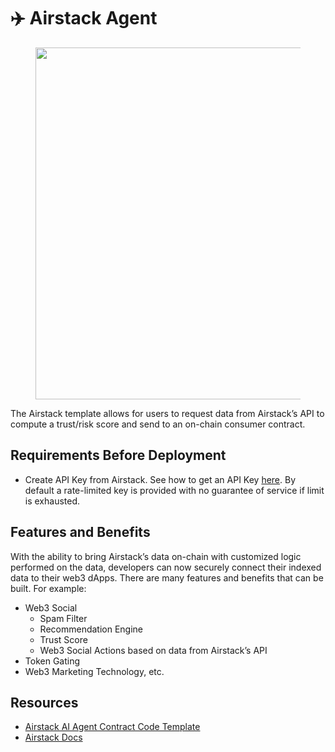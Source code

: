# ✈️ Airstack Agent

<figure><img src="../../.gitbook/assets/AirStack.png" alt="" width="563"><figcaption></figcaption></figure>

The Airstack template allows for users to request data from Airstack’s API to compute a trust/risk score and send to an on-chain consumer contract.

## Requirements Before Deployment

* Create API Key from Airstack. See how to get an API Key [here](https://bit.ly/airstack-api-key). By default a rate-limited key is provided with no guarantee of service if limit is exhausted.

## Features and Benefits

With the ability to bring Airstack’s data on-chain with customized logic performed on the data, developers can now securely connect their indexed data to their web3 dApps. There are many features and benefits that can be built. For example:

* Web3 Social
  * Spam Filter
  * Recommendation Engine
  * Trust Score
  * Web3 Social Actions based on data from Airstack’s API
* Token Gating
* Web3 Marketing Technology, etc.

## Resources

* [Airstack AI Agent Contract Code Template](https://bit.ly/pc-airstack-repo)
* [Airstack Docs](https://docs.airstack.xyz/airstack-docs-and-faqs/)
